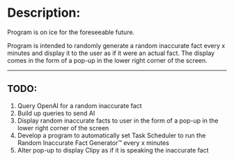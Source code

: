 # Description:  
Program is on ice for the foreseeable future.

Program is intended to randomly generate a random inaccurate fact every x minutes and display it to the user as if it were
an actual fact. The display comes in the form of a pop-up in the lower right corner of the screen. 

---
## TODO:  
1. Query OpenAI for a random inaccurate fact
2. Build up queries to send AI
3. Display random inaccurate facts to user in the form of a pop-up in the lower right corner of the screen
4. Develop a program to automatically set Task Scheduler to run the Random Inaccurate Fact Generator™ every x minutes
5. Alter pop-up to display Clipy as if it is speaking the inaccurate fact
